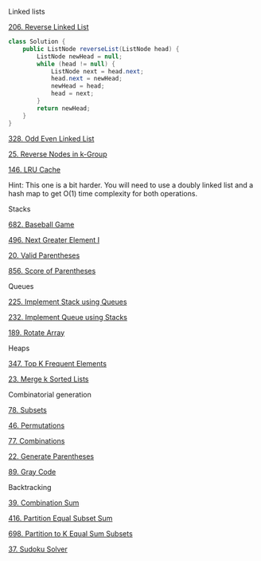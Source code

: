 Linked lists

[206. Reverse Linked List](https://leetcode.com/problems/reverse-linked-list)
```java
class Solution {
    public ListNode reverseList(ListNode head) {
        ListNode newHead = null;
        while (head != null) {
            ListNode next = head.next;
            head.next = newHead;
            newHead = head;
            head = next;
        }
        return newHead;
    }
}
```

[328. Odd Even Linked List](https://leetcode.com/problems/odd-even-linked-list)

[25. Reverse Nodes in k-Group](https://leetcode.com/problems/reverse-nodes-in-k-group)

[146. LRU Cache](https://leetcode.com/problems/lru-cache)

Hint: This one is a bit harder. You will need to use a doubly linked list and a hash map to get O(1) time complexity for both operations.

Stacks

[682. Baseball Game](https://leetcode.com/problems/baseball-game)

[496. Next Greater Element I](https://leetcode.com/problems/next-greater-element-i)

[20. Valid Parentheses](https://leetcode.com/problems/valid-parentheses)

[856. Score of Parentheses](https://leetcode.com/problems/score-of-parentheses)

Queues

[225. Implement Stack using Queues](https://leetcode.com/problems/implement-stack-using-queues/)

[232. Implement Queue using Stacks](https://leetcode.com/problems/implement-queue-using-stacks/)

[189. Rotate Array](https://leetcode.com/problems/rotate-array)

Heaps

[347. Top K Frequent Elements](https://leetcode.com/problems/top-k-frequent-elements)

[23. Merge k Sorted Lists](https://leetcode.com/problems/merge-k-sorted-lists)

Combinatorial generation

[78. Subsets](https://leetcode.com/problems/subsets)

[46. Permutations](https://leetcode.com/problems/permutations)

[77. Combinations](https://leetcode.com/problems/combinations)

[22. Generate Parentheses](https://leetcode.com/problems/generate-parentheses)

[89. Gray Code](https://leetcode.com/problems/gray-code)

Backtracking

[39. Combination Sum](https://leetcode.com/problems/combination-sum)

[416. Partition Equal Subset Sum](https://leetcode.com/problems/partition-equal-subset-sum)

[698. Partition to K Equal Sum Subsets](https://leetcode.com/problems/partition-to-k-equal-sum-subsets)

[37. Sudoku Solver](https://leetcode.com/problems/sudoku-solver)
